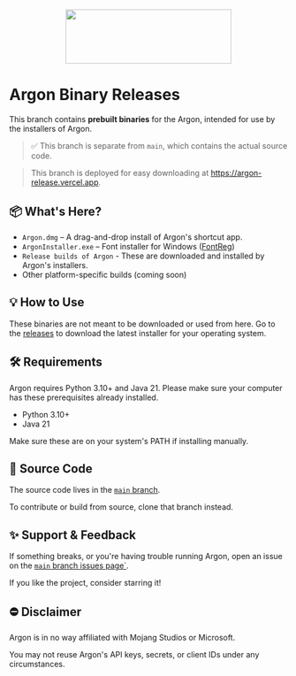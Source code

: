 <h1 align="center"><img width=300 height=98 src="https://github.com/user-attachments/assets/1bb6dc87-3d02-45d2-b847-8779ecf51b58"></h1>

# Argon Binary Releases

This branch contains **prebuilt binaries** for the Argon, intended for use by the installers of Argon.

> ✅ This branch is separate from `main`, which contains the actual source code.

> This branch is deployed for easy downloading at https://argon-release.vercel.app.


## 📦 What's Here?

- `Argon.dmg` – A drag-and-drop install of Argon's shortcut app.
- `ArgonInstaller.exe` – Font installer for Windows ([FontReg](https://github.com/jason-jxc/FontReg))
- `Release builds of Argon` - These are downloaded and installed by Argon's installers.
- Other platform-specific builds (coming soon)



## 💡 How to Use

These binaries are not meant to be downloaded or used from here. Go to the [releases](https://github.com/v-pun215/Argon/releases) to download the latest installer for your operating system.



## 🛠️ Requirements

Argon requires Python 3.10+ and Java 21. Please make sure your computer has these prerequisites already installed.
- Python 3.10+
- Java 21

Make sure these are on your system's PATH if installing manually.



## 📁 Source Code

The source code lives in the [`main` branch](https://github.com/v-pun215/Argon/tree/main).

To contribute or build from source, clone that branch instead.



## ✨ Support & Feedback

If something breaks, or you're having trouble running Argon, open an issue on the [`main` branch issues page`](https://github.com/v-pun215/Argon/issues).

If you like the project, consider starring it!


## ⛔ Disclaimer

Argon is in no way affiliated with Mojang Studios or Microsoft.

You may not reuse Argon's API keys, secrets, or client IDs under any circumstances.
